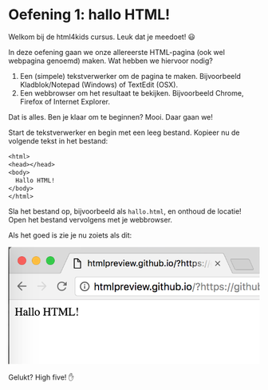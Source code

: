 # Oefening 1: hallo HTML!

Welkom bij de html4kids cursus. Leuk dat je meedoet! :smiley:

In deze oefening gaan we onze allereerste HTML-pagina (ook wel webpagina genoemd) maken. Wat hebben we hiervoor nodig?

1. Een (simpele) tekstverwerker om de pagina te maken. Bijvoorbeeld Kladblok/Notepad (Windows) of TextEdit (OSX).
2. Een webbrowser om het resultaat te bekijken. Bijvoorbeeld Chrome, Firefox of Internet Explorer. 

Dat is alles. Ben je klaar om te beginnen? Mooi. Daar gaan we!

Start de tekstverwerker en begin met een leeg bestand. Kopieer nu de volgende tekst in het bestand:

```
<html>
<head></head>
<body>
  Hallo HTML!
</body>
</html>
```

Sla het bestand op, bijvoorbeeld als `hallo.html`, en onthoud de locatie! Open het bestand vervolgens met je webbrowser.

Als het goed is zie je nu zoiets als dit:

![Hallo HTML](https://raw.githubusercontent.com/schuijers/html4kids-nl/master/oplossingen/01-hallo-html.png "Hallo HTML!")

Gelukt? High five! :raised_hand: